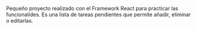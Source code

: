 Pequeño proyecto realizado con el Framework React para practicar las funcionalides. Es una lista de tareas pendientes que permite añadir, eliminar o editarlas.
